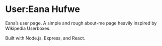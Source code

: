User:Eana Hufwe
===============

Eana’s user page. A simple and rough about-me page heavily inspired by Wikipedia Userboxes.

Built with Node.js, Express, and React.


